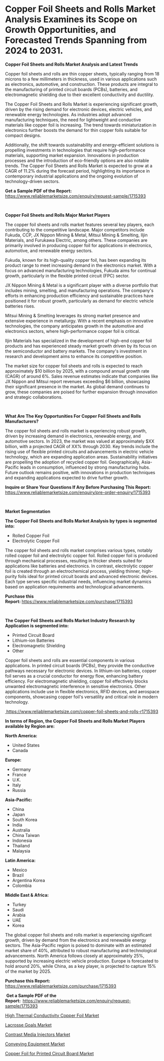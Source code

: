 <p><h1>Copper Foil Sheets and Rolls Market Analysis Examines its Scope on Growth Opportunities, and Forecasted Trends Spanning from 2024 to 2031.</h1></p><p><strong>Copper Foil Sheets and Rolls Market Analysis and Latest Trends</strong></p>
<p><p>Copper foil sheets and rolls are thin copper sheets, typically ranging from 18 microns to a few millimeters in thickness, used in various applications such as electronics, automotive, and construction. These products are integral to the manufacturing of printed circuit boards (PCBs), batteries, and electromagnetic shielding due to their excellent conductivity and ductility.</p><p>The Copper Foil Sheets and Rolls Market is experiencing significant growth, driven by the rising demand for electronic devices, electric vehicles, and renewable energy technologies. As industries adopt advanced manufacturing techniques, the need for lightweight and conductive materials like copper foil is increasing. The trend towards miniaturization in electronics further boosts the demand for thin copper foils suitable for compact designs.</p><p>Additionally, the shift towards sustainability and energy-efficient solutions is propelling investments in technologies that require high-performance materials, supporting market expansion. Innovations in production processes and the introduction of eco-friendly options are also notable trends. The Copper Foil Sheets and Rolls Market is expected to grow at a CAGR of 11.2% during the forecast period, highlighting its importance in contemporary industrial applications and the ongoing evolution of technology-driven sectors.</p></p>
<p><strong>Get a Sample PDF of the Report:&nbsp;</strong> <a href="https://www.reliablemarketsize.com/enquiry/request-sample/1715393?utm_campaign=1103&utm_medium=2&utm_source=Github&utm_content=ia&utm_term=23102024&utm_id=copper-foil-sheets-and-rolls">https://www.reliablemarketsize.com/enquiry/request-sample/1715393</a></p>
<p>&nbsp;</p>
<p><strong>Copper Foil Sheets and Rolls Major Market Players</strong></p>
<p><p>The copper foil sheets and rolls market features several key players, each contributing to the competitive landscape. Major competitors include Fukuda, CCP, JX Nippon Mining & Metal, Mitsui Mining & Smelting, Iljin Materials, and Furukawa Electric, among others. These companies are primarily involved in producing copper foil for applications in electronics, automotive, and renewable energy sectors.</p><p>Fukuda, known for its high-quality copper foil, has been expanding its product range to meet increasing demand in the electronics market. With a focus on advanced manufacturing technologies, Fukuda aims for continual growth, particularly in the flexible printed circuit (FPC) sector.</p><p>JX Nippon Mining & Metal is a significant player with a diverse portfolio that includes mining, smelting, and manufacturing operations. The company's efforts in enhancing production efficiency and sustainable practices have positioned it for robust growth, particularly as demand for electric vehicle batteries rises.</p><p>Mitsui Mining & Smelting leverages its strong market presence and extensive experience in metallurgy. With a recent emphasis on innovative technologies, the company anticipates growth in the automotive and electronics sectors, where high-performance copper foil is critical.</p><p>Iljin Materials has specialized in the development of high-end copper foil products and has experienced steady market growth driven by its focus on the semiconductor and battery markets. The company's investment in research and development aims to enhance its competitive position.</p><p>The market size for copper foil sheets and rolls is expected to reach approximately $10 billion by 2025, with a compound annual growth rate (CAGR) of around 6%. Sales revenue estimates indicate that companies like JX Nippon and Mitsui report revenues exceeding $6 billion, showcasing their significant presence in the market. As global demand continues to grow, these companies are poised for further expansion through innovation and strategic collaborations.</p></p>
<p>&nbsp;</p>
<p><strong>What Are The Key Opportunities For Copper Foil Sheets and Rolls Manufacturers?</strong></p>
<p><p>The copper foil sheets and rolls market is experiencing robust growth, driven by increasing demand in electronics, renewable energy, and automotive sectors. In 2023, the market was valued at approximately $XX billion, with a projected CAGR of XX% through 2030. Key trends include the rising use of flexible printed circuits and advancements in electric vehicle technology, which are expanding application areas. Sustainability initiatives are propelling the adoption of recycled copper foil. Geographically, Asia-Pacific leads in consumption, influenced by strong manufacturing hubs. Future outlook remains positive, with innovations in production techniques and expanding applications expected to drive further growth.</p></p>
<p><strong>Inquire or Share Your Questions If Any Before Purchasing This Report:</strong> <a href="https://www.reliablemarketsize.com/enquiry/pre-order-enquiry/1715393?utm_campaign=1103&utm_medium=2&utm_source=Github&utm_content=ia&utm_term=23102024&utm_id=copper-foil-sheets-and-rolls">https://www.reliablemarketsize.com/enquiry/pre-order-enquiry/1715393</a></p>
<p>&nbsp;</p>
<p><strong>Market Segmentation</strong></p>
<p><strong>The Copper Foil Sheets and Rolls Market Analysis by types is segmented into:</strong></p>
<p><ul><li>Rolled Copper Foil</li><li>Electrolytic Copper Foil</li></ul></p>
<p><p>The copper foil sheets and rolls market comprises various types, notably rolled copper foil and electrolytic copper foil. Rolled copper foil is produced through mechanical processes, resulting in thicker sheets suited for applications like batteries and electronics. In contrast, electrolytic copper foil is created through an electrochemical process, yielding thinner, high-purity foils ideal for printed circuit boards and advanced electronic devices. Each type serves specific industrial needs, influencing market dynamics based on application requirements and technological advancements.</p></p>
<p><strong>Purchase this Report:&nbsp;</strong><a href="https://www.reliablemarketsize.com/purchase/1715393?utm_campaign=1103&utm_medium=2&utm_source=Github&utm_content=ia&utm_term=23102024&utm_id=copper-foil-sheets-and-rolls">https://www.reliablemarketsize.com/purchase/1715393</a></p>
<p>&nbsp;</p>
<p><strong>The Copper Foil Sheets and Rolls Market Industry Research by Application is segmented into:</strong></p>
<p><ul><li>Printed Circuit Board</li><li>Lithium-ion Batteries</li><li>Electromagnetic Shielding</li><li>Other</li></ul></p>
<p><p>Copper foil sheets and rolls are essential components in various applications. In printed circuit boards (PCBs), they provide the conductive pathways necessary for electronic devices. In lithium-ion batteries, copper foil serves as a crucial conductor for energy flow, enhancing battery efficiency. For electromagnetic shielding, copper foil effectively blocks unwanted electromagnetic interference in sensitive electronics. Other applications include use in flexible electronics, RFID devices, and aerospace components, showcasing copper foil's versatility and critical role in modern technology.</p></p>
<p><a href="https://www.reliablemarketsize.com/copper-foil-sheets-and-rolls-r1715393?utm_campaign=1103&utm_medium=2&utm_source=Github&utm_content=ia&utm_term=23102024&utm_id=copper-foil-sheets-and-rolls">&nbsp;https://www.reliablemarketsize.com/copper-foil-sheets-and-rolls-r1715393</a></p>
<p><strong>In terms of Region, the Copper Foil Sheets and Rolls Market Players available by Region are:</strong></p>
<p>
    <p> <strong> North America: </strong>
        <ul>
            <li>United States</li>
            <li>Canada</li>
        </ul>
        </p> 
    <p> <strong> Europe: </strong>
        <ul>
            <li>Germany</li>
            <li>France</li>
            <li>U.K.</li>
            <li>Italy</li>
            <li>Russia</li>
        </ul>
        </p> 
    <p> <strong> Asia-Pacific: </strong>
        <ul>
            <li>China</li>
            <li>Japan</li>
            <li>South Korea</li>
            <li>India</li>
            <li>Australia</li>
            <li>China Taiwan</li>
            <li>Indonesia</li>
            <li>Thailand</li>
            <li>Malaysia</li>
        </ul>
        </p> 
    <p> <strong> Latin America: </strong>
        <ul>
            <li>Mexico</li>
            <li>Brazil</li>
            <li>Argentina Korea</li>
            <li>Colombia</li>
        </ul>
        </p> 
    <p> <strong> Middle East & Africa: </strong>
        <ul>
            <li>Turkey</li>
            <li>Saudi</li>
            <li>Arabia</li>
            <li>UAE</li>
            <li>Korea</li>
        </ul>
    </p>
    </p>
<p><p>The global copper foil sheets and rolls market is experiencing significant growth, driven by demand from the electronics and renewable energy sectors. The Asia-Pacific region is poised to dominate with an estimated market share of 40%, attributed to robust manufacturing and technological advancements. North America follows closely at approximately 25%, supported by increasing electric vehicle production. Europe is forecasted to hold around 20%, while China, as a key player, is projected to capture 15% of the market by 2025.</p></p>
<p><strong>Purchase this Report: </strong><a href="https://www.reliablemarketsize.com/purchase/1715393?utm_campaign=1103&utm_medium=2&utm_source=Github&utm_content=ia&utm_term=23102024&utm_id=copper-foil-sheets-and-rolls">https://www.reliablemarketsize.com/purchase/1715393</a></p>
<p>&nbsp;<strong>Get a Sample PDF of the Report:&nbsp;&nbsp;</strong><a href="https://www.reliablemarketsize.com/enquiry/request-sample/1715393?utm_campaign=1103&utm_medium=2&utm_source=Github&utm_content=ia&utm_term=23102024&utm_id=copper-foil-sheets-and-rolls">https://www.reliablemarketsize.com/enquiry/request-sample/1715393</a></p>
<p><strong></strong></p>
<p><p><a href="https://github.com/chr1i1herth/Market-Research-Report-List-1/blob/main/high-thermal-conductivity-copper-foil-market.md?utm_campaign=1103&utm_medium=2&utm_source=Github&utm_content=ia&utm_term=23102024&utm_id=copper-foil-sheets-and-rolls">High Thermal Conductivity Copper Foil Market</a></p><p><a href="https://issuu.com/reportprime-2/docs/lacrosse-goals-market-size-2030.ppt_a67528c42364e8?utm_campaign=1103&utm_medium=2&utm_source=Github&utm_content=ia&utm_term=23102024&utm_id=copper-foil-sheets-and-rolls">Lacrosse Goals Market</a></p><p><a href="https://www.linkedin.com/pulse/insights-contrast-media-injectors-market-size-which-expanding-lr82e?utm_campaign=1103&utm_medium=2&utm_source=Github&utm_content=ia&utm_term=23102024&utm_id=copper-foil-sheets-and-rolls">Contrast Media Injectors Market</a></p><p><a href="https://www.linkedin.com/pulse/global-conveying-equipment-market-analysis-key-trends-e5m9e?utm_campaign=1103&utm_medium=2&utm_source=Github&utm_content=ia&utm_term=23102024&utm_id=copper-foil-sheets-and-rolls">Conveying Equipment Market</a></p><p><a href="https://github.com/gareyratsepny/Market-Research-Report-List-1/blob/main/copper-foil-for-printed-circuit-board-market.md?utm_campaign=1103&utm_medium=2&utm_source=Github&utm_content=ia&utm_term=23102024&utm_id=copper-foil-sheets-and-rolls">Copper Foil for Printed Circuit Board Market</a></p></p>